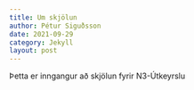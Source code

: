 ```yaml
---
title: Um skjölun
author: Pétur Siguðsson
date: 2021-09-29
category: Jekyll
layout: post
---
```


Þetta er inngangur að skjölun fyrir N3-Útkeyrslu

[1]: https://pages.github.com